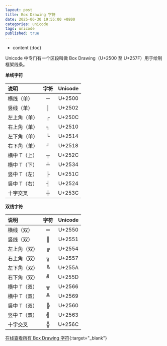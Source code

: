 ```yaml
---
layout: post
title: Box Drawing 字符
date: 2025-06-30 19:55:00 +0800
categories: unicode
tags: unicode
published: true
---
```


* content
{:toc}

Unicode 中专门有一个区段叫做 Box Drawing（U+2500 至 U+257F）用于绘制框架线条。

**单线字符**

|    说明    |    字符    |   Unicode   |
|    :-     |    :-:    |     :-:     |
| 横线（单）  |	    ─	  |    U+2500   |
| 竖线（单）  |	    │	  |    U+2502   |
| 左上角（单）|     ┌     |    U+250C   |
| 右上角（单）|     ┐     |    U+2510   |
| 左下角（单）|     └     |    U+2514   |
| 右下角（单）|     ┘     |    U+2518   |
| 横中 T（上）|     ┬     |    U+252C   |
| 横中 T（下）|     ┴     |    U+2534   |
| 竖中 T（左）|     ├     |    U+251C   |
| 竖中 T（右）|     ┤     |    U+2524   |
| 十字交叉    |     ┼     |    U+253C   |

**双线字符**

|    说明    |    字符    |   Unicode   |
|    :-     |    :-:    |     :-:     |
| 横线（双）  |	    ═	  |    U+2550   |
| 竖线（双）  |	    ║	  |    U+2551   |
| 左上角（双）|     ╔     |    U+2554   |
| 右上角（双）|     ╗     |    U+2557   |
| 左下角（双）|     ╚     |    U+255A   |
| 右下角（双）|     ╝     |    U+255D   |
| 横中 T（双）|     ╦     |    U+2566   |
| 横中 T（双）|     ╩     |    U+2569   |
| 竖中 T（双）|     ╠     |    U+2560   |
| 竖中 T（双）|     ╣     |    U+2563   |
| 十字交叉    |     ╬     |    U+256C   |

[在线查看所有 Box Drawing 字符](https://unicode-table.com/en/blocks/box-drawing/){:target="_blank"}